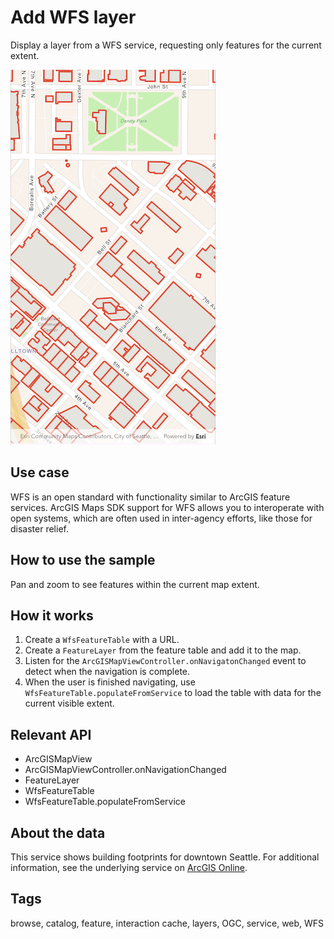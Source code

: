 # Add WFS layer

Display a layer from a WFS service, requesting only features for the current extent.

![Image of add WFS layer](add_wfs_layer.png)

## Use case

WFS is an open standard with functionality similar to ArcGIS feature services. ArcGIS Maps SDK support for WFS allows you to interoperate with open systems, which are often used in inter-agency efforts, like those for disaster relief.

## How to use the sample

Pan and zoom to see features within the current map extent.

## How it works

1. Create a `WfsFeatureTable` with a URL.
2. Create a `FeatureLayer` from the feature table and add it to the map.
3. Listen for the `ArcGISMapViewController.onNavigatonChanged` event to detect when the navigation is complete.
4. When the user is finished navigating, use `WfsFeatureTable.populateFromService` to load the table with data for the current visible extent.

## Relevant API

* ArcGISMapView
* ArcGISMapViewController.onNavigationChanged
* FeatureLayer
* WfsFeatureTable
* WfsFeatureTable.populateFromService

## About the data

This service shows building footprints for downtown Seattle. For additional information, see the underlying service on [ArcGIS Online](https://arcgisruntime.maps.arcgis.com/home/item.html?id=1b81d35c5b0942678140efc29bc25391).

## Tags

browse, catalog, feature, interaction cache, layers, OGC, service, web, WFS
